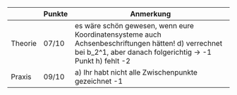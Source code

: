 |         | Punkte | Anmerkung                                                                                                                                                         |
|---------|--------|-------------------------------------------------------------------------------------------------------------------------------------------------------------------|
| Theorie | 07/10  | es wäre schön gewesen, wenn eure Koordinatensysteme auch Achsenbeschriftungen hätten!  d) verrechnet bei b_2^1, aber danach folgerichtig -> -1 Punkt  h) fehlt -2 |
| Praxis  | 09/10  | a) Ihr habt nicht alle Zwischenpunkte gezeichnet -1                                                                                                               |